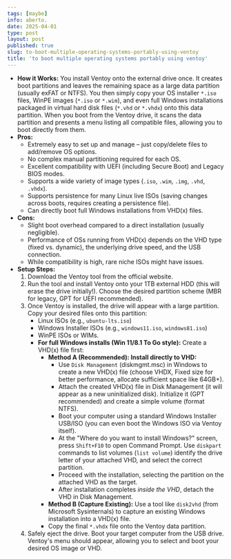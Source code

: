 ```yaml
---
tags: [maybe]
info: aberto.
date: 2025-04-01
type: post
layout: post
published: true
slug: to-boot-multiple-operating-systems-portably-using-ventoy
title: 'to boot multiple operating systems portably using ventoy'
---
```

* **How it Works:** You install Ventoy onto the external drive once. It creates boot partitions and leaves the remaining space as a large data partition (usually exFAT or NTFS). You then simply copy your OS installer `*.iso` files, WinPE images (`*.iso` or `*.wim`), and even full Windows installations packaged in virtual hard disk files (`*.vhd` or `*.vhdx`) onto this data partition. When you boot from the Ventoy drive, it scans the data partition and presents a menu listing all compatible files, allowing you to boot directly from them.
* **Pros:**
    * Extremely easy to set up and manage – just copy/delete files to add/remove OS options.
    * No complex manual partitioning required for each OS.
    * Excellent compatibility with UEFI (including Secure Boot) and Legacy BIOS modes.
    * Supports a wide variety of image types (`.iso`, `.wim`, `.img`, `.vhd`, `.vhdx`).
    * Supports persistence for many Linux live ISOs (saving changes across boots, requires creating a persistence file).
    * Can directly boot full Windows installations from VHD(x) files.
* **Cons:**
    * Slight boot overhead compared to a direct installation (usually negligible).
    * Performance of OSs running from VHD(x) depends on the VHD type (fixed vs. dynamic), the underlying drive speed, and the USB connection.
    * While compatibility is high, rare niche ISOs might have issues.
* **Setup Steps:**
    1.  Download the Ventoy tool from the official website.
    2.  Run the tool and install Ventoy onto your 1TB external HDD (this will erase the drive initially!). Choose the desired partition scheme (MBR for legacy, GPT for UEFI recommended).
    3.  Once Ventoy is installed, the drive will appear with a large partition. Copy your desired files onto this partition:
        * Linux ISOs (e.g., `ubuntu-lts.iso`)
        * Windows Installer ISOs (e.g., `windows11.iso`, `windows81.iso`)
        * WinPE ISOs or WIMs.
        * **For full Windows installs (Win 11/8.1 To Go style):** Create a VHD(x) file first:
            * **Method A (Recommended): Install directly to VHD:**
                * Use `Disk Management` (diskmgmt.msc) in Windows to create a new VHD(x) file (choose VHDX, Fixed size for better performance, allocate sufficient space like 64GB+).
                * Attach the created VHD(x) file in Disk Management (it will appear as a new uninitialized disk). Initialize it (GPT recommended) and create a simple volume (format NTFS).
                * Boot your computer using a standard Windows Installer USB/ISO (you can even boot the Windows ISO via Ventoy itself).
                * At the "Where do you want to install Windows?" screen, press `Shift+F10` to open Command Prompt. Use `diskpart` commands to list volumes (`list volume`) identify the drive letter of your attached VHD, and select the correct partition.
                * Proceed with the installation, selecting the partition on the attached VHD as the target.
                * After installation completes *inside the VHD*, detach the VHD in Disk Management.
            * **Method B (Capture Existing):** Use a tool like `disk2vhd` (from Microsoft Sysinternals) to capture an existing Windows installation into a VHD(x) file.
            * Copy the final `*.vhdx` file onto the Ventoy data partition.
    4.  Safely eject the drive. Boot your target computer from the USB drive. Ventoy's menu should appear, allowing you to select and boot your desired OS image or VHD.